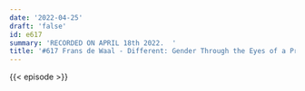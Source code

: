 ```yaml
---
date: '2022-04-25'
draft: 'false'
id: e617
summary: 'RECORDED ON APRIL 18th 2022.  '
title: '#617 Frans de Waal - Different: Gender Through the Eyes of a Primatologist'
---
```

{{< episode >}}
